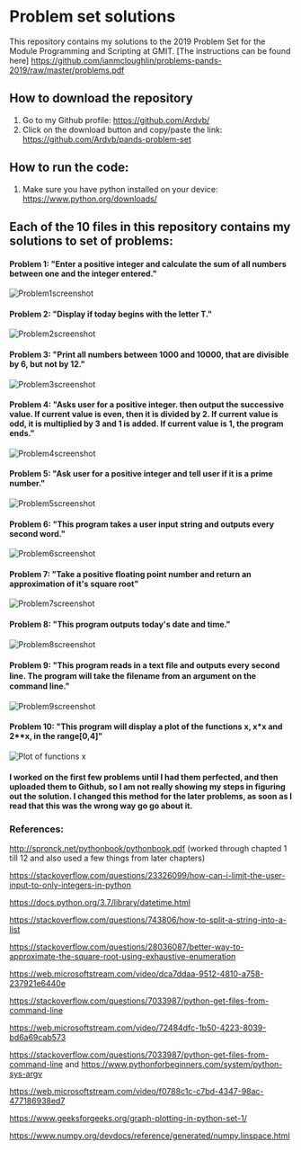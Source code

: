 # Problem set solutions


This repository contains my solutions to the 2019 Problem Set for the Module Programming and Scripting at GMIT.
[The instructions can be found here] https://github.com/ianmcloughlin/problems-pands-2019/raw/master/problems.pdf

## How to download the repository

1. Go to my Github profile: https://github.com/Ardvb/
2. Click on the download button and copy/paste the link: https://github.com/Ardvb/pands-problem-set

## How to run the code:

1. Make sure you have python installed on your device: https://www.python.org/downloads/



## Each of the 10 files in this repository contains my solutions to set of problems:

#### Problem 1: "Enter a positive integer and calculate the sum of all numbers between one and the integer entered."
![Problem1screenshot](https://user-images.githubusercontent.com/47186083/54874367-dcdd9400-4de1-11e9-9d1b-d514b9c9ab77.png)

#### Problem 2: "Display if today begins with the letter T."
![Problem2screenshot](https://user-images.githubusercontent.com/47186083/54874376-0696bb00-4de2-11e9-9f50-fe429b43ca21.png)
#### Problem 3: "Print all numbers between 1000 and 10000, that are divisible by 6, but not by 12."
![Problem3screenshot](https://user-images.githubusercontent.com/47186083/54874377-07c7e800-4de2-11e9-90ab-250a6cbe1d8d.png)
#### Problem 4: "Asks user for a positive integer. then output the successive value. If current value is even, then it is divided by 2. If current value is odd, it is multiplied by 3 and 1 is added. If current value is 1, the program ends."
![Problem4screenshot](https://user-images.githubusercontent.com/47186083/54874379-08f91500-4de2-11e9-97ce-e90d423b355d.png)
#### Problem 5: "Ask user for a positive integer and tell user if it is a prime number."
![Problem5screenshot](https://user-images.githubusercontent.com/47186083/54874380-0a2a4200-4de2-11e9-9678-a232dedc34c1.png)
#### Problem 6: "This program takes a user input string and outputs every second word."
![Problem6screenshot](https://user-images.githubusercontent.com/47186083/54874381-0c8c9c00-4de2-11e9-92fc-b756ad8d4cd2.png)
#### Problem 7: "Take a positive floating point number and return an approximation of it's square root"
![Problem7screenshot](https://user-images.githubusercontent.com/47186083/54874382-0e565f80-4de2-11e9-9efe-0d340e9f3922.png)
#### Problem 8: "This program outputs today's date and time."
![Problem8screenshot](https://user-images.githubusercontent.com/47186083/54874383-10202300-4de2-11e9-9575-d47870c6540d.png)
#### Problem 9: "This program reads in a text ﬁle and outputs every second line. The program will take the ﬁlename from an argument on the command line."
![Problem9screenshot](https://user-images.githubusercontent.com/47186083/54874385-11515000-4de2-11e9-8e15-9980d6f70dc0.png)
#### Problem 10: "This program will display a plot of the functions x, x*x and 2**x, in the range[0,4]"
![Plot of functions x](https://user-images.githubusercontent.com/47186083/54874387-12827d00-4de2-11e9-93ff-9c3c666ab20e.png)


#### I worked on the first few problems until I had them perfected, and then uploaded them to Github, so I am not really showing my steps in figuring out the solution. I changed this method for the later problems, as soon as I read that this was the wrong way go go about it.



### References: 

http://spronck.net/pythonbook/pythonbook.pdf (worked through chapted 1 till 12 and also used a few things from later chapters)

https://stackoverflow.com/questions/23326099/how-can-i-limit-the-user-input-to-only-integers-in-python

https://docs.python.org/3.7/library/datetime.html

https://stackoverflow.com/questions/743806/how-to-split-a-string-into-a-list

https://stackoverflow.com/questions/28036087/better-way-to-approximate-the-square-root-using-exhaustive-enumeration

https://web.microsoftstream.com/video/dca7ddaa-9512-4810-a758-237921e6440e

https://stackoverflow.com/questions/7033987/python-get-files-from-command-line

https://web.microsoftstream.com/video/72484dfc-1b50-4223-8039-bd6a69cab573

https://stackoverflow.com/questions/7033987/python-get-files-from-command-line and https://www.pythonforbeginners.com/system/python-sys-argv

https://web.microsoftstream.com/video/f0788c1c-c7bd-4347-98ac-477186938ed7

https://www.geeksforgeeks.org/graph-plotting-in-python-set-1/

https://www.numpy.org/devdocs/reference/generated/numpy.linspace.html
